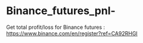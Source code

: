 # Binance_futures_pnl-
Get total profit/loss for Binance futures : https://www.binance.com/en/register?ref=CA92RHGI

